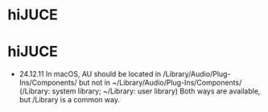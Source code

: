 # hiJUCE

# hiJUCE

- 24.12.11
  In macOS, AU should be located in /Library/Audio/Plug-Ins/Components/ but not in ~/Library/Audio/Plug-Ins/Components/
  (/Library: system library; ~/Library: user library)
  Both ways are available, but /Library is a common way.
